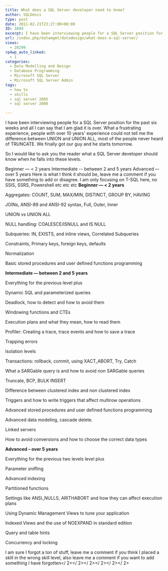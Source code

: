 ```yaml
---
title: What does a SQL Server developer need to know?
author: SQLDenis
type: post
date: 2011-02-21T23:27:00+00:00
ID: 1049
excerpt: I have been interviewing people for a SQL Server position for the past six weeks and all I can say that I am glad it is over. What a frustrating experience, people with over 10 years' experience could not tell me the difference between UNION and UNION A&hellip;
url: /index.php/datamgmt/datadesign/what-does-a-sql-server/
views:
  - 28299
rp4wp_auto_linked:
  - 1
categories:
  - Data Modelling and Design
  - Database Programming
  - Microsoft SQL Server
  - Microsoft SQL Server Admin
tags:
  - how to
  - skills
  - sql server 2005
  - sql server 2008

---
```

I have been interviewing people for a SQL Server position for the past six weeks and all I can say that I am glad it is over. What a frustrating experience, people with over 10 years' experience could not tell me the difference between UNION and UNION ALL, most of the people never heard of TRUNCATE. We finally got our guy and he starts tomorrow.
  
So I would like to ask you the reader what a SQL Server developer should know when he falls into these levels.

Beginner — < 2 years Intermediate -- between 2 and 5 years Advanced –- over 5 years Here is what I think it should be, leave me a comment if you have something to add or disagree. I am only focusing on T-SQL here, no SSIS, SSRS, Powershell etc etc etc **Beginner — < 2 years**
  
Aggregates: COUNT, SUM, MAX/MIN, DISTINCT, GROUP BY, HAVING
  
JOINs, ANSI-89 and ANSI-92 syntax, Full, Outer, Inner
  
UNION vs UNION ALL
  
NULL handling: COALESCE/ISNULL and IS NULL
  
Subqueries: IN, EXISTS, and inline views, Correlated Subqueries
  
Constraints, Primary keys, foreign keys, defaults
  
Normalization
  
Basic stored procedures and user defined functions programming

**Intermediate — between 2 and 5 years**
  
Everything for the previous level plus
  
Dynamic SQL and parameterized queries
  
Deadlock, how to detect and how to avoid them
  
Windowing functions and CTEs
  
Execution plans and what they mean, how to read them
  
Profiler: Creating a trace, trace events and how to save a trace
  
Trapping errors
  
Isolation levels
  
Transactions: rollback, commit, using XACT_ABORT, Try, Catch
  
What a SARGable query is and how to avoid non SARGable queries
  
Truncate, BCP, BULK INSERT
  
Difference between clustered index and non clustered index
  
Triggers and how to write triggers that affect multirow operations
  
Advanced stored procedures and user defined functions programming
  
Advanced data modeling, cascade delete.
  
Linked servers
  
How to avoid conversions and how to choose the correct data types

**Advanced – over 5 years**
  
Everything for the previous two levels level plus
  
Parameter sniffing
  
Advanced indexing
  
Partitioned functions
  
Settings like ANSI_NULLS, ARITHABORT and how they can affect execution plans
  
Using Dynamic Management Views to tune your application
  
Indexed Views and the use of NOEXPAND in standard edition
  
Query and table hints
  
Concurrency and locking

I am sure I forgot a ton of stuff, leave me a comment if you think I placed a skill in the wrong skill level, also leave me a comment if you want to add something I have forgotten</ 2></ 2></ 2></ 2></ 2></ 2>